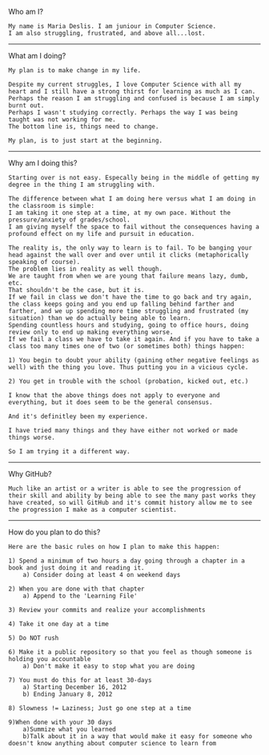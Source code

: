 Who am I?

	My name is Maria Deslis. I am juniour in Computer Science.
	I am also struggling, frustrated, and above all...lost.
****************
What am I doing?

	My plan is to make change in my life.

	Despite my current struggles, I love Computer Science with all my heart and I still have a strong thirst for learning as much as I can.		Perhaps the reason I am struggling and confused is because I am simply burnt out.
	Perhaps I wasn't studying correctly. Perhaps the way I was being taught was not working for me.
	The bottom line is, things need to change.

	My plan, is to just start at the beginning. 
****************
Why am I doing this?	

	Starting over is not easy. Especally being in the middle of getting my degree in the thing I am struggling with. 

	The difference between what I am doing here versus what I am doing in the classroom is simple:
	I am taking it one step at a time, at my own pace. Without the pressure/anxiety of grades/school.
	I am giving myself the space to fail without the consequences having a profound effect on my life and pursuit in education.

	The reality is, the only way to learn is to fail. To be banging your head against the wall over and over until it clicks (metaphorically speaking of course).
	The problem lies in reality as well though.
	We are taught from when we are young that failure means lazy, dumb, etc. 
	That shouldn't be the case, but it is. 
	If we fail in class we don't have the time to go back and try again, the class keeps going and you end up falling behind farther and farther, and we up spending more time struggling and frustrated (my situation) than we do actually being able to learn. 
	Spending countless hours and studying, going to office hours, doing review only to end up making everything worse. 
	If we fail a class we have to take it again. And if you have to take a class too many times one of two (or sometimes both) things happen:

	1) You begin to doubt your ability (gaining other negative feelings as well) with the thing you love. Thus putting you in a vicious cycle.	

	2) You get in trouble with the school (probation, kicked out, etc.)
		
	I know that the above things does not apply to everyone and everything, but it does seem to be the general consensus. 

	And it's definitley been my experience.

	I have tried many things and they have either not worked or made things worse. 

	So I am trying it a different way.
***************
Why GitHub?

	Much like an artist or a writer is able to see the progression of their skill and ability by being able to see the many past works they have created, so will GitHub and it's commit history allow me to see the progression I make as a computer scientist.
***************
How do you plan to do this?

	Here are the basic rules on how I plan to make this happen:

	1) Spend a minimum of two hours a day going through a chapter in a book and just doing it and reading it.
		a) Consider doing at least 4 on weekend days

	2) When you are done with that chapter
		a) Append to the 'Learning File'
	
	3) Review your commits and realize your accomplishments

	4) Take it one day at a time

	5) Do NOT rush

	6) Make it a public repository so that you feel as though someone is holding you accountable
		a) Don't make it easy to stop what you are doing

	7) You must do this for at least 30-days
		a) Starting December 16, 2012
		b) Ending January 8, 2012

	8) Slowness != Laziness; Just go one step at a time
	
	9)When done with your 30 days
		a)Summize what you learned
		b)Talk about it in a way that would make it easy for someone who doesn't know anything about computer science to learn from
